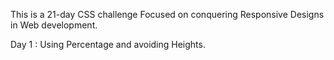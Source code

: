 This is a 21-day CSS challenge Focused on conquering Responsive Designs in Web development.

Day 1 : Using Percentage and avoiding Heights.